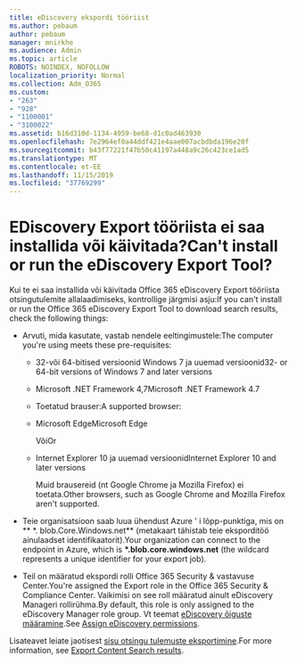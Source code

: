 ```yaml
---
title: eDiscovery ekspordi tööriist
ms.author: pebaum
author: pebaum
manager: mnirkhe
ms.audience: Admin
ms.topic: article
ROBOTS: NOINDEX, NOFOLLOW
localization_priority: Normal
ms.collection: Adm_O365
ms.custom:
- "263"
- "928"
- "1100001"
- "3100022"
ms.assetid: b16d310d-1134-4959-be68-d1c0ad463930
ms.openlocfilehash: 7e2964ef0a44ddf421e4aae007acbdbda196e20f
ms.sourcegitcommit: b43f77221f47b50c41197a448a9c26c423ce1ad5
ms.translationtype: MT
ms.contentlocale: et-EE
ms.lasthandoff: 11/15/2019
ms.locfileid: "37769299"
---
```

# <a name="cant-install-or-run-the-ediscovery-export-tool"></a><span data-ttu-id="e199e-102">EDiscovery Export tööriista ei saa installida või käivitada?</span><span class="sxs-lookup"><span data-stu-id="e199e-102">Can't install or run the eDiscovery Export Tool?</span></span>

<span data-ttu-id="e199e-103">Kui te ei saa installida või käivitada Office 365 eDiscovery Export tööriista otsingutulemite allalaadimiseks, kontrollige järgmisi asju:</span><span class="sxs-lookup"><span data-stu-id="e199e-103">If you can't install or run the Office 365 eDiscovery Export Tool to download search results, check the following things:</span></span>
  
- <span data-ttu-id="e199e-104">Arvuti, mida kasutate, vastab nendele eeltingimustele:</span><span class="sxs-lookup"><span data-stu-id="e199e-104">The computer you're using meets these pre-requisites:</span></span>

  - <span data-ttu-id="e199e-105">32-või 64-bitised versioonid Windows 7 ja uuemad versioonid</span><span class="sxs-lookup"><span data-stu-id="e199e-105">32- or 64-bit versions of Windows 7 and later versions</span></span>

  - <span data-ttu-id="e199e-106">Microsoft .NET Framework 4,7</span><span class="sxs-lookup"><span data-stu-id="e199e-106">Microsoft .NET Framework 4.7</span></span>

  - <span data-ttu-id="e199e-107">Toetatud brauser:</span><span class="sxs-lookup"><span data-stu-id="e199e-107">A supported browser:</span></span>

  - <span data-ttu-id="e199e-108">Microsoft Edge</span><span class="sxs-lookup"><span data-stu-id="e199e-108">Microsoft Edge</span></span>

    <span data-ttu-id="e199e-109">Või</span><span class="sxs-lookup"><span data-stu-id="e199e-109">Or</span></span>

  - <span data-ttu-id="e199e-110">Internet Explorer 10 ja uuemad versioonid</span><span class="sxs-lookup"><span data-stu-id="e199e-110">Internet Explorer 10 and later versions</span></span>

    <span data-ttu-id="e199e-111">Muid brausereid (nt Google Chrome ja Mozilla Firefox) ei toetata.</span><span class="sxs-lookup"><span data-stu-id="e199e-111">Other browsers, such as Google Chrome and Mozilla Firefox aren't supported.</span></span>

- <span data-ttu-id="e199e-112">Teie organisatsioon saab luua ühendust Azure ' i lõpp-punktiga, mis on \*\* \*. blob.Core.Windows.net\*\* (metakaart tähistab teie eksporditöö ainulaadset identifikaatorit).</span><span class="sxs-lookup"><span data-stu-id="e199e-112">Your organization can connect to the endpoint in Azure, which is **\*.blob.core.windows.net** (the wildcard represents a unique identifier for your export job).</span></span>

- <span data-ttu-id="e199e-113">Teil on määratud ekspordi rolli Office 365 Security &amp; vastavuse Center.</span><span class="sxs-lookup"><span data-stu-id="e199e-113">You're assigned the Export role in the Office 365 Security &amp; Compliance Center.</span></span> <span data-ttu-id="e199e-114">Vaikimisi on see roll määratud ainult eDiscovery Manageri rollirühma.</span><span class="sxs-lookup"><span data-stu-id="e199e-114">By default, this role is only assigned to the eDiscovery Manager role group.</span></span> <span data-ttu-id="e199e-115">Vt teemat [eDiscovery õiguste määramine](https://docs.microsoft.com/office365/securitycompliance/assign-ediscovery-permissions).</span><span class="sxs-lookup"><span data-stu-id="e199e-115">See [Assign eDiscovery permissions](https://docs.microsoft.com/office365/securitycompliance/assign-ediscovery-permissions).</span></span>

<span data-ttu-id="e199e-116">Lisateavet leiate jaotisest [sisu otsingu tulemuste eksportimine](https://docs.microsoft.com/office365/securitycompliance/export-search-results).</span><span class="sxs-lookup"><span data-stu-id="e199e-116">For more information, see [Export Content Search results](https://docs.microsoft.com/office365/securitycompliance/export-search-results).</span></span>
  